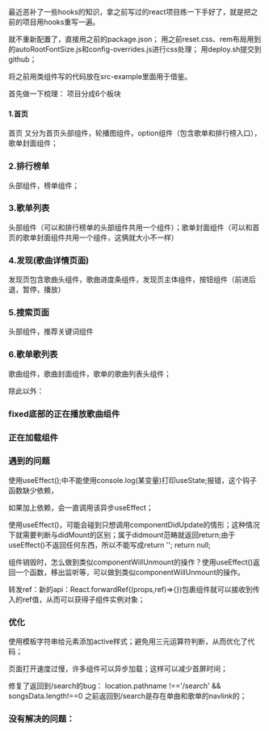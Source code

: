 最近恶补了一些hooks的知识，拿之前写过的react项目练一下手好了，就是把之前的项目用hooks重写一遍。

就不重新配置了，直接用之前的package.json；
用之前reset.css、rem布局用到的autoRootFontSize.js和config-overrides.js进行css处理；
用deploy.sh提交到github；

将之前用类组件写的代码放在src-example里面用于借鉴。

首先做一下梳理：
项目分成6个板块

#### 1.首页

首页 又分为首页头部组件，轮播图组件，option组件（包含歌单和排行榜入口），歌单封面组件；


### 2.排行榜单
头部组件，榜单组件；


### 3.歌单列表
头部组件（可以和排行榜单的头部组件共用一个组件）；歌单封面组件（可以和首页的歌单封面组件共用一个组件，这俩就大小不一样）

### 4.发现(歌曲详情页面)
发现页包含歌曲头组件，歌曲进度条组件，发现页主体组件，按钮组件（前进后退，暂停，播放）

### 5.搜索页面
头部组件，推荐关键词组件

### 6.歌单歌列表

歌曲组件，歌曲封面组件，歌单的歌曲列表头组件；


除此以外：

### fixed底部的正在播放歌曲组件


### 正在加载组件



### 遇到的问题

使用useEffect();中不能使用console.log(某变量)打印useState;报错，这个钩子函数缺少依赖，

如果加上依赖，会一直调用该异步useEffect；

使用useEffect()，可能会碰到只想调用componentDidUpdate的情形；这种情况下就需要判断与didMount的区别；属于didmount范畴就返回return;由于useEffect()不返回任何东西，所以不能写成return ''; return null;

组件销毁时，怎么做到类似componentWillUnmount的操作？使用useEffect()返回一个函数，移出监听等，可以做到类似componentWillUnmount的操作。

转发ref：新的api：React.forwardRef((props,ref)=>{})包裹组件就可以接收到传入的ref值，从而可以获得子组件实例对象；

### 优化
使用模板字符串给元素添加active样式；避免用三元运算符判断，从而优化了代码；

页面打开速度过慢，许多组件可以异步加载；这样可以减少首屏时间；


修复了返回到/search的bug：
location.pathname !=='/search' && songsData.length!==0
之前返回到/search是存在单曲和歌单的navlink的；



### 没有解决的问题：



















































